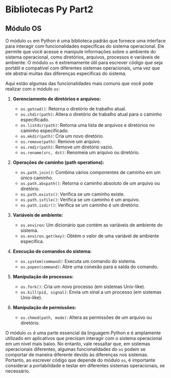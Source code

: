 # Bibliotecas Py Part2
## Módulo OS

O módulo `os` em Python é uma biblioteca padrão que fornece uma interface para interagir com funcionalidades específicas do sistema operacional. Ele permite que você acesse e manipule informações sobre o ambiente do sistema operacional, como diretórios, arquivos, processos e variáveis de ambiente. O módulo `os` é extremamente útil para escrever código que seja portátil e compatível com diferentes sistemas operacionais, uma vez que ele abstrai muitas das diferenças específicas do sistema.

Aqui estão algumas das funcionalidades mais comuns que você pode realizar com o módulo `os`:

1. **Gerenciamento de diretórios e arquivos:**
   - `os.getcwd()`: Retorna o diretório de trabalho atual.
   - `os.chdir(path)`: Altera o diretório de trabalho atual para o caminho especificado.
   - `os.listdir(path)`: Retorna uma lista de arquivos e diretórios no caminho especificado.
   - `os.mkdir(path)`: Cria um novo diretório.
   - `os.remove(path)`: Remove um arquivo.
   - `os.rmdir(path)`: Remove um diretório vazio.
   - `os.rename(src, dst)`: Renomeia um arquivo ou diretório.

2. **Operações de caminho (path operations):**
   - `os.path.join()`: Combina vários componentes de caminho em um único caminho.
   - `os.path.abspath()`: Retorna o caminho absoluto de um arquivo ou diretório.
   - `os.path.exists()`: Verifica se um caminho existe.
   - `os.path.isfile()`: Verifica se um caminho é um arquivo.
   - `os.path.isdir()`: Verifica se um caminho é um diretório.

3. **Variáveis de ambiente:**
   - `os.environ`: Um dicionário que contém as variáveis de ambiente do sistema.
   - `os.environ.get(key)`: Obtém o valor de uma variável de ambiente específica.

4. **Execução de comandos do sistema:**
   - `os.system(command)`: Executa um comando do sistema.
   - `os.popen(command)`: Abre uma conexão para a saída do comando.

5. **Manipulação de processos:**
   - `os.fork()`: Cria um novo processo (em sistemas Unix-like).
   - `os.kill(pid, signal)`: Envia um sinal a um processo (em sistemas Unix-like).

6. **Manipulação de permissões:**
   - `os.chmod(path, mode)`: Altera as permissões de um arquivo ou diretório.

O módulo `os` é uma parte essencial da linguagem Python e é amplamente utilizado em aplicativos que precisam interagir com o sistema operacional em um nível mais baixo. No entanto, vale ressaltar que, em sistemas operacionais diferentes, algumas funcionalidades do `os` podem se comportar de maneira diferente devido às diferenças nos sistemas. Portanto, ao escrever código que depende do módulo `os`, é importante considerar a portabilidade e testar em diferentes sistemas operacionais, se necessário.
